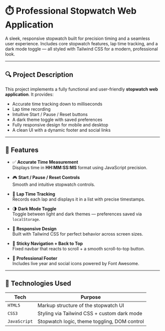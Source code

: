 # ⏱️ Professional Stopwatch Web Application

A sleek, responsive stopwatch built for precision timing and a seamless user experience. Includes core stopwatch features, lap time tracking, and a dark mode toggle — all styled with Tailwind CSS for a modern, professional look.

---

## 🔍 Project Description

This project implements a fully functional and user-friendly **stopwatch web application**. It provides:

- Accurate time tracking down to milliseconds  
- Lap time recording  
- Intuitive Start / Pause / Reset buttons  
- A dark theme toggle with saved preferences  
- Fully responsive design for mobile and desktop  
- A clean UI with a dynamic footer and social links

---

## 🚀 Features

- ✅ **Accurate Time Measurement**  
  Displays time in **HH:MM:SS:MS** format using JavaScript precision.

- 🎮 **Start / Pause / Reset Controls**  
  Smooth and intuitive stopwatch controls.

- 🏁 **Lap Time Tracking**  
  Records each lap and displays it in a list with precise timestamps.

- 🌗 **Dark Mode Toggle**  
  Toggle between light and dark themes — preferences saved via `localStorage`.

- 📱 **Responsive Design**  
  Built with Tailwind CSS for perfect behavior across screen sizes.

- 📌 **Sticky Navigation + Back to Top**  
  Fixed navbar that reacts to scroll + a smooth scroll-to-top button.

- 👣 **Professional Footer**  
  Includes live year and social icons powered by Font Awesome.

---

## 🧰 Technologies Used

| Tech          | Purpose                                       |
|---------------|-----------------------------------------------|
| `HTML5`       | Markup structure of the stopwatch UI          |
| `CSS3`        | Styling via Tailwind CSS + custom dark mode   |
| `JavaScript`  | Stopwatch logic, theme toggling, DOM control  |


